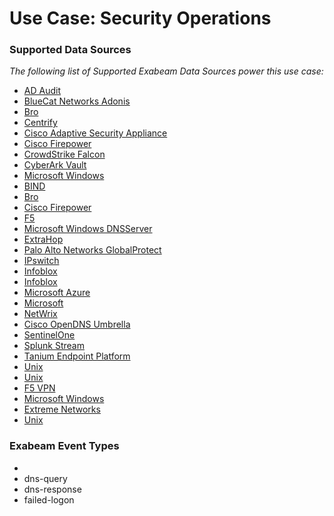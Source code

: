Use Case: Security Operations
=============================

### Supported Data Sources

_The following list of Supported Exabeam Data Sources power this use case:_

* [AD Audit](datasource_ad_audit_ad_audit.md)
* [BlueCat Networks Adonis](datasource_bluecat_networks_adonis_bluecat_networks_adonis.md)
* [Bro](datasource_bro_bro.md)
* [Centrify](datasource_centrify_centrify.md)
* [Cisco Adaptive Security Appliance](datasource_cisco_adaptive_security_appliance_cisco_adaptive_security_appliance.md)
* [Cisco Firepower](datasource_cisco_firepower_cisco_firepower.md)
* [CrowdStrike Falcon](datasource_crowdstrike_falcon_crowdstrike_falcon.md)
* [CyberArk Vault](datasource_cyberark_vault_cyberark_vault.md)
* [Microsoft Windows](datasource_dc_microsoft_windows.md)
* [BIND](datasource_dns_bind.md)
* [Bro](datasource_dns_bro.md)
* [Cisco Firepower](datasource_dns_cisco_firepower.md)
* [F5](datasource_dns_f5.md)
* [Microsoft Windows DNSServer](datasource_dns_microsoft_windows_dnsserver.md)
* [ExtraHop](datasource_extrahop_extrahop.md)
* [Palo Alto Networks GlobalProtect](datasource_globalprotect_portal_palo_alto_networks_globalprotect.md)
* [IPswitch](datasource_ipswitch_moveit_dmz_ipswitch.md)
* [Infoblox](datasource_infoblox_bloxone_infoblox.md)
* [Infoblox](datasource_infoblox_infoblox.md)
* [Microsoft Azure](datasource_microsoft_azure_microsoft_azure.md)
* [Microsoft](datasource_microsoft_windows_microsoft.md)
* [NetWrix](datasource_netwrix_netwrix.md)
* [Cisco OpenDNS Umbrella](datasource_opendns_umbrella_cisco_opendns_umbrella.md)
* [SentinelOne](datasource_sentinelone_sentinelone.md)
* [Splunk Stream](datasource_splunk_stream_splunk_stream.md)
* [Tanium Endpoint Platform](datasource_tanium_endpoint_platform_tanium_endpoint_platform.md)
* [Unix](datasource_unix_unix.md)
* [Unix](datasource_unix_unix.md)
* [F5 VPN](datasource_vpn_f5_vpn.md)
* [Microsoft Windows](datasource_windows_microsoft_windows.md)
* [Extreme Networks](datasource_zebra_wireless_lan_management_extreme_networks.md)
* [Unix](datasource_krb5kdc_unix.md)


### Exabeam Event Types

- 
- dns-query
- dns-response
- failed-logon
